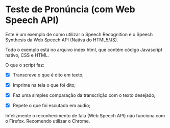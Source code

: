 # Teste de Pronúncia (com Web Speech API)

Este é um exemplo de como utilizar o Speech Recognition e o Speech Synthesis da Web Speech API (Nativa do HTML5/JS). 

Todo o exemplo está no arquivo index.html, que contém código Javascript nativo, CSS e HTML.

O que o script faz:

  - [x] Transcreve o que é dito em texto;
  - [x] Imprime na tela o que foi dito;
  - [x] Faz uma simples comparação da transcrição com o texto desejado;
  - [x] Repete o que foi escutado em audio;


Infelizmente o reconhecimento de fala (Web Speech API) não funciona com o Firefox. Recomendo utilizar o Chrome.